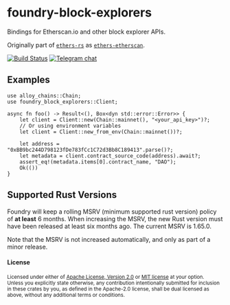 # foundry-block-explorers

Bindings for Etherscan.io and other block explorer APIs.

Originally part of [`ethers-rs`] as [`ethers-etherscan`](https://crates.io/crates/ethers-etherscan).

[`ethers-rs`]: https://github.com/gakonst/ethers-rs

[![Build Status][actions-badge]][actions-url]
[![Telegram chat][telegram-badge]][telegram-url]

[actions-badge]: https://img.shields.io/github/actions/workflow/status/foundry-rs/block-explorers/ci.yml?branch=main&style=for-the-badge
[actions-url]: https://github.com/foundry-rs/block-explorers/actions?query=branch%3Amain
[telegram-badge]: https://img.shields.io/endpoint?color=neon&style=for-the-badge&url=https%3A%2F%2Ftg.sumanjay.workers.dev%2Ffoundry_rs
[telegram-url]: https://t.me/foundry_rs

## Examples

```rust,no_run
use alloy_chains::Chain;
use foundry_block_explorers::Client;

async fn foo() -> Result<(), Box<dyn std::error::Error>> {
    let client = Client::new(Chain::mainnet(), "<your_api_key>")?;
    // Or using environment variables
    let client = Client::new_from_env(Chain::mainnet())?;

    let address = "0xBB9bc244D798123fDe783fCc1C72d3Bb8C189413".parse()?;
    let metadata = client.contract_source_code(address).await?;
    assert_eq!(metadata.items[0].contract_name, "DAO");
    Ok(())
}
```

## Supported Rust Versions

<!--
When updating this, also update:
- clippy.toml
- Cargo.toml
- .github/workflows/ci.yml
-->

Foundry will keep a rolling MSRV (minimum supported rust version) policy of **at
least** 6 months. When increasing the MSRV, the new Rust version must have been
released at least six months ago. The current MSRV is 1.65.0.

Note that the MSRV is not increased automatically, and only as part of a minor
release.

#### License

<sup>
Licensed under either of <a href="LICENSE-APACHE">Apache License, Version
2.0</a> or <a href="LICENSE-MIT">MIT license</a> at your option.
</sup>

<br>

<sub>
Unless you explicitly state otherwise, any contribution intentionally submitted
for inclusion in these crates by you, as defined in the Apache-2.0 license,
shall be dual licensed as above, without any additional terms or conditions.
</sub>
